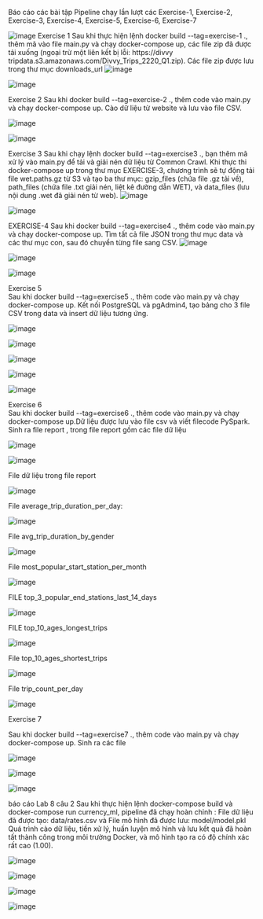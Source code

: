 Báo cáo các bài tập 
Pipeline chạy lần lượt các Exercise-1, Exercise-2, Exercise-3, Exercise-4, Exercise-5, Exercise-6, Exercise-7 

![image](https://github.com/user-attachments/assets/de68dfb2-3816-4e10-a3ff-79937866a757)
Exercise 1
Sau khi thực hiện lệnh docker build --tag=exercise-1 ., thêm mã vào file main.py và chạy docker-compose up, các file zip đã được tải xuống (ngoại trừ một liên kết bị lỗi: https://divvy tripdata.s3.amazonaws.com/Divvy_Trips_2220_Q1.zip). Các file zip được lưu trong thư mục downloads_url 
![image](https://github.com/user-attachments/assets/5145c658-a418-4f9d-8f42-6ff6cd2de2f2) 

![image](https://github.com/user-attachments/assets/71779eac-82ea-4010-93a2-346b3c6c8f7d)

Exercise 2
Sau khi docker build --tag=exercise-2 ., thêm code vào main.py và chạy docker-compose up. Cào dữ liệu từ website và lưu vào file CSV.

![image](https://github.com/user-attachments/assets/f0c0b6bc-d25d-4e6c-9824-99b5f3fd891d) 

![image](https://github.com/user-attachments/assets/7bd37867-9168-435f-8bcd-2402e6b4bae1) 

Exercise 3 
Sau khi chạy lệnh docker build --tag=exercise3 ., bạn thêm mã xử lý vào main.py để tải và giải nén dữ liệu từ Common Crawl. Khi thực thi docker-compose up trong thư mục EXERCISE-3, chương trình sẽ tự động tải file wet.paths.gz từ S3 và tạo ba thư mục: gzip_files (chứa file .gz tải về), path_files (chứa file .txt giải nén, liệt kê đường dẫn WET), và data_files (lưu nội dung .wet đã giải nén từ web).
![image](https://github.com/user-attachments/assets/6f89ae19-518e-40fb-a903-8d637c779a94) 

![image](https://github.com/user-attachments/assets/a8ef5d9b-4d0b-478a-a590-74fbc79141a8)

EXERCISE-4 
Sau khi docker build --tag=exercise4 ., thêm code vào main.py và chạy docker-compose up. Tìm tất cả file JSON trong thư mục data và các thư mục con, sau đó chuyển từng file sang CSV.
![image](https://github.com/user-attachments/assets/f70688ee-a0d3-42f4-b5db-f1723e060a4a) 

![image](https://github.com/user-attachments/assets/62bded2a-dff1-44d8-9719-fbbea108605c) 

![image](https://github.com/user-attachments/assets/80328444-5bf9-4c59-a06e-65ed56b96e0f)

Exercise 5 \
Sau khi docker build --tag=exercise5 ., thêm code vào main.py và chạy docker-compose up. Kết nối PostgreSQL và pgAdmin4, tạo bảng cho 3 file CSV trong data và insert dữ liệu tương ứng.

![image](https://github.com/user-attachments/assets/28c0fe27-184e-46d1-93ef-cfb6e398b647)

![image](https://github.com/user-attachments/assets/66491231-4e28-4e9c-8e58-1abd00dd736c) 

![image](https://github.com/user-attachments/assets/c7a95e9b-fc53-4263-9a4a-ebc136938f3f) 

![image](https://github.com/user-attachments/assets/4c0d95ce-9b28-4f54-9d9b-e4258628b84d) 

![image](https://github.com/user-attachments/assets/82dad750-b050-4193-910d-0f2692d40906) 

Exercise 6 \
Sau khi docker build --tag=exercise6 ., thêm code  vào main.py và chạy docker-compose up.Dữ liệu được lưu vào file csv và viết filecode PySpark. Sinh ra file report , trong file report gồm các file dữ liệu

 ![image](https://github.com/user-attachments/assets/3d5276f3-f857-4fe8-99de-228e4ac998d8) 
 
 ![image](https://github.com/user-attachments/assets/5a82018e-880b-4da2-9242-1ef7cc0e1d56) 

 File dữ liệu trong file report 
 
 ![image](https://github.com/user-attachments/assets/b28faf48-f531-45b4-8c68-fe5ab454cba8) 
 
 File average_trip_duration_per_day: 
 
![image](https://github.com/user-attachments/assets/f7db606e-9cf3-4e74-9cb0-3e76f9b24eeb) 

File avg_trip_duration_by_gender 

![image](https://github.com/user-attachments/assets/deb31830-f7c3-4147-8e19-a13529e1af42) 

File most_popular_start_station_per_month 

![image](https://github.com/user-attachments/assets/9cfad453-7f5c-4738-bad7-9b684138500b) 

FILE  top_3_popular_end_stations_last_14_days 

![image](https://github.com/user-attachments/assets/a4fb9367-0d2a-4718-9287-2776e8a394a1) 

FILE top_10_ages_longest_trips  

![image](https://github.com/user-attachments/assets/66246738-2cb2-4864-8ca8-6b91c59ee6d0) 

File top_10_ages_shortest_trips 

![image](https://github.com/user-attachments/assets/a2ff6b96-7711-4bc8-9c1c-95bf926a7bd5) 

File trip_count_per_day 

![image](https://github.com/user-attachments/assets/e49e70a6-ffb9-435f-ad62-9ce5bfb5407d) 

Exercise 7 

Sau khi docker build --tag=exercise7 ., thêm code vào main.py và chạy docker-compose up.
Sinh ra các file 

![image](https://github.com/user-attachments/assets/79be0ed8-2ce6-4882-a100-973f88f5986c) 

![image](https://github.com/user-attachments/assets/160e3379-6bd0-4814-80c1-5aba66cddeb3) 

![image](https://github.com/user-attachments/assets/7c46f234-5002-421e-b63a-cc01d93fa0a6)

 báo cáo Lab 8
câu 2
Sau khi thực hiện lệnh docker-compose build và docker-compose run currency_ml, pipeline đã chạy hoàn chỉnh :
File dữ liệu đã được tạo: data/rates.csv và File mô hình đã được lưu: model/model.pkl
Quá trình cào dữ liệu, tiền xử lý, huấn luyện mô hình và lưu kết quả đã hoàn tất thành công trong môi trường Docker, và mô hình tạo ra có độ chính xác rất cao (1.00).

![image](https://github.com/user-attachments/assets/ece88165-8157-4f0e-88f0-095f2e32da8a)

![image](https://github.com/user-attachments/assets/49052eb5-6dfb-4a2d-ae7c-9575c31d352a)


![image](https://github.com/user-attachments/assets/25b1cd34-31d0-4161-be6b-2e1597aa97de)


![image](https://github.com/user-attachments/assets/efc5b6af-1f40-48c8-8c18-09a59b2a40e3)













